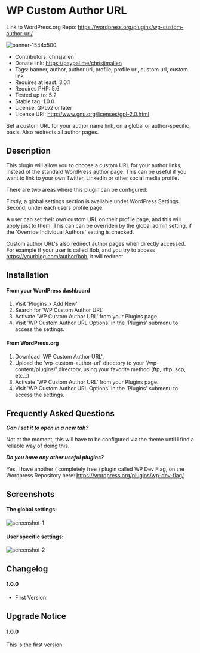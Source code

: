 # WP Custom Author URL

Link to WordPress.org Repo: https://wordpress.org/plugins/wp-custom-author-url/

![banner-1544x500](https://user-images.githubusercontent.com/1681063/57973868-4bd10680-79a7-11e9-9058-4d3973076fe2.png)

- Contributors: chrisjallen
- Donate link: https://paypal.me/chrisjimallen
- Tags: banner, author, author url, profile, profile url, custom url, custom link
- Requires at least: 3.0.1
- Requires PHP: 5.6
- Tested up to: 5.2
- Stable tag: 1.0.0
- License: GPLv2 or later
- License URI: http://www.gnu.org/licenses/gpl-2.0.html

Set a custom URL for your author name link, on a global or author-specific basis. Also redirects all author pages.

## Description

This plugin will allow you to choose a custom URL for your author links, instead of the standard WordPress author page.
This can be useful if you want to link to your own Twitter, LinkedIn or other social media profile.

There are two areas where this plugin can be configured: 

Firstly, a global settings section is available under WordPress Settings. Second, under each users profile page.

A user can set their own custom URL on their profile page, and this will apply just to them. 
This can can be overriden by the global admin setting, if the 'Override Individual Authors' setting is checked.

Custom author URL's also redirect author pages when directly accessed. 
For example if your user is called Bob, and you try to access https://yourblog.com/author/bob, it will redirect.


## Installation

#### From your WordPress dashboard

1. Visit 'Plugins > Add New'
2. Search for 'WP Custom Author URL'
3. Activate 'WP Custom Author URL' from your Plugins page.
4. Visit 'WP Custom Author URL Options' in the 'Plugins' submenu to access the settings.

#### From WordPress.org

1. Download 'WP Custom Author URL'.
2. Upload the 'wp-custom-author-url' directory to your '/wp-content/plugins/' directory, using your favorite method (ftp, sftp, scp, etc...)
3. Activate 'WP Custom Author URL' from your Plugins page.
4. Visit 'WP Custom Author URL Options' in the 'Plugins' submenu to access the settings.

## Frequently Asked Questions

**_Can I set it to open in a new tab?_**

Not at the moment, this will have to be configured via the theme until I find a reliable way of doing this.

**_Do you have any other useful plugins?_**

Yes, I have another ( completely free ) plugin called WP Dev Flag, on the Wordpress Repository here: 
https://wordpress.org/plugins/wp-dev-flag/


## Screenshots

#### The global settings:
![screenshot-1](https://user-images.githubusercontent.com/1681063/57973853-175d4a80-79a7-11e9-862f-675dda2b70bc.png)
#### User specific settings:
![screenshot-2](https://user-images.githubusercontent.com/1681063/57973859-26dc9380-79a7-11e9-8003-4d0473efc727.png)


## Changelog

#### 1.0.0
* First Version.

## Upgrade Notice

#### 1.0.0
This is the first version.
